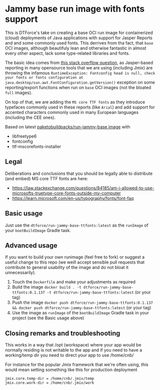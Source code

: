 # Jammy base run image with fonts support

This is DTForce's take on creating a base OCI run image for containerized (cloud) deployments of Java applications with support for Jasper Reports and and some commonly used fonts. This derrives from tha fact, that `base` OCI images, although beautifuly lean and otherwise fantastic in almost every other aspect, lack some type-related libraries and fonts.

The basic idea comes from [this stack overflow question](https://stackoverflow.com/questions/3811908/font-is-not-available-to-the-jvm-with-jasper-reports), as Jasper-based reporting in many opensource tools that we are using (including Jmix) are throwing the infamous `RuntimeException: Fontconfig head is null, check your fonts or fonts configuration at java.desktop/sun.awt.FontConfiguration.getVersion()` exception on some reporting/export functions when run on `base` OCI images (not the bloated `full` images). 

On top of that, we are adding the `MS core TTF fonts` as they introduce typefaces commonly used in these reports (like `Arial`) and add support for accented characters commonly used in many European languages (including the CEE ones).

Based on latest [paketobuildpacks/run-jammy-base image](https://hub.docker.com/r/paketobuildpacks/run-jammy-base) with

- libfreetype6
- fontconfig
- ttf-mscorefonts-installer

## Legal

Deliberations and conclusions that you should be legally able to distribute (and embed) MS core TTF fonts are here:

- https://law.stackexchange.com/questions/84185/am-i-allowed-to-use-microsofts-truetype-core-fonts-outside-my-computer
- https://learn.microsoft.com/en-us/typography/fonts/font-faq

## Basic usage

Just use the `dtforce/run-jammy-base-ttfonts:latest` as the `runImage` of your `bootBuildImage` Gradle task.

## Advanced usage

If you want to build your own runimage (feel free to fork) or suggest a useful change to this repo (we weill accept sensible pull requests that contribute to general usability of the image and do not bloat it unnecessarily).

1. Touch the `Dockerfile` and make your adjustments as required
2. Build the image `docker build . -t dtforce/run-jammy-base-ttfonts:0.1.137 -t dtforce/run-jammy-base-ttfonts:latest` (or your tag)
3. Push the image `docker push dtforce/run-jammy-base-ttfonts:0.1.137 && docker push dtforce/run-jammy-base-ttfonts:latest` (or your tag)
4. Use the image as `runImage` of the `bootBuildImage` Gradle task in your project (see the Basic usage above)

## Closing remarks and troubleshooting

This works in a way that /opt (workspace) where your app would be normally residing is not writable to the app and if you need to 
have a working/temp dir you need to direct your app to use /home/cnb/

For instance for the popular Jmix framework that we're often using, this would mean setting something like this for 
production deployment 

```properties
jmix.core.temp-dir = /home/cnb/.jmix/temp
jmix.core.work-dir = /home/cnb/.jmix/work
```
